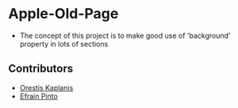 # Apple-Old-Page

* The concept of this project is to make good use of 'background' property in lots of sections

## Contributors

* [Orestis Kaplanis](https://github.com/userman95)
* [Efrain Pinto](https://github.com/efrapp)
